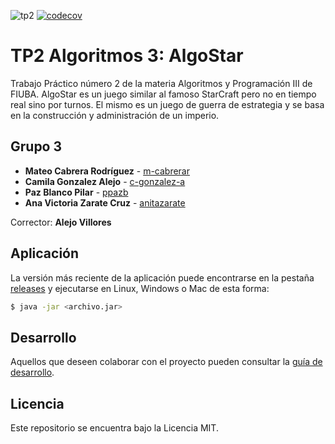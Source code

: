 ![tp2](https://github.com/fiuba/algo3_proyecto_base_tp2/actions/workflows/build.yml/badge.svg) [![codecov](https://codecov.io/gh/fiuba/algo3_proyecto_base_tp2/branch/master/graph/badge.svg)](https://codecov.io/gh/fiuba/algo3_proyecto_base_tp2)

# TP2 Algoritmos 3: AlgoStar 

Trabajo Práctico número 2 de la materia Algoritmos y Programación III de FIUBA.
AlgoStar es un juego similar al famoso StarCraft pero no en tiempo real sino por turnos.
El mismo es un juego de guerra de estrategia y se basa en la construcción y
administración de un imperio.

## Grupo 3

* **Mateo Cabrera Rodríguez** - [m-cabrerar](https://github.com/m-cabrerar)
* **Camila Gonzalez Alejo** - [c-gonzalez-a](https://github.com/c-gonzalez-a)
* **Paz Blanco Pilar** - [ppazb](https://github.com/ppazb)
* **Ana Victoria Zarate Cruz** - [anitazarate](https://github.com/anitazarate)

Corrector: **Alejo Villores**

## Aplicación

La versión más reciente de la aplicación puede encontrarse en la pestaña [releases](https://github.com/fiuba/algo3_proyecto_base_tp2/releases/latest) y ejecutarse en Linux, Windows o Mac de esta forma:

```bash
$ java -jar <archivo.jar>
```

## Desarrollo

Aquellos que deseen colaborar con el proyecto pueden consultar la [guía de desarrollo](./docs/Desarrollo.md).

## Licencia

Este repositorio se encuentra bajo la Licencia MIT.
